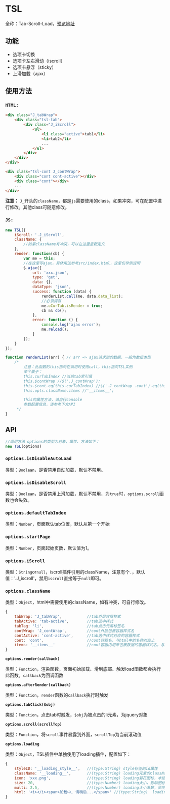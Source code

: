 # TSL

全称：Tab-Scroll-Load，[预览地址](http://007sair.github.io/demo/TSL/index.html)

## 功能

- 选项卡切换
- 选项卡左右滑动（iscroll）
- 选项卡悬浮（sticky）
- 上滑加载（ajax）

## 使用方法

### `HTML:`

``` html
<div class="J_tabWrap">
    <div class="tsl-tab">
        <div class="J_iScroll">
            <ul>
                <li class="active">tab1</li>
                <li>tab2</li>
                ...
            </ul>
        </div>
    </div>
</div>

<div class="tsl-cont J_contWrap">
    <div class="cont cont-active"></div>
    <div class="cont"></div>
    ...
</div>
```

**注意：** `J_`开头的`className`，都是`js`需要使用的class，如果冲突，可在配置中进行修改。其他class可随意修改。

### `JS:`

``` javascript
new TSL({
    iScroll: '.J_iScroll',
    className: {
        //如果className有冲突，可以在这里重新定义
    },
    render: function(cb) {
        var me = this;
        //在这里写ajax，具体用法参考src/index.html，这里仅举例说明
        $.ajax({
            url: 'xxx.json',
            type: 'get',
            data: {},
            dataType: 'json',
            success: function (data) {
                renderList.call(me, data.data_list);
                //必须得有
                me.oCurTab.isRender = true;
                cb && cb();
            },
            error: function () {
                console.log('ajax error');
                me.reload();
            }
        });
    }
});

function renderList(arr) { // arr => ajax请求到的数据，一般为数组类型
    /*
        注意：此函数的this指向在调用时使用call，this指向TSL实例
        举个栗子：
        this.curTabIndex //当前tab索引值
        this.$contWrap //$('.J_contWrap');
        this.$cont.eq(this.curTabIndex) //$('.J_contWrap .cont').eq(this.curTabIndex);
        this.opts.className.items //'__items__';

        this的属性方法，请自行console
        参数配置信息，请参考下方API
     */
}
```

## API

```js
//调用方法 options的类型为对象，属性、方法如下：
new TSL(options)
```

### `options.isDisableAutoLoad`

类型：`Boolean`，是否禁用自动加载，默认不禁用。

### `options.isDisableScroll`

类型：`Boolean`，是否禁用上滑加载，默认不禁用，为`true`时，`options.scroll`函数也会失效。

### `options.defaultTabIndex`

类型：`Number`，页面默认tab位置，默认从第一个开始

### `options.startPage`

类型：`Number`，页面起始页数，默认值为1。

### `options.iScroll`

类型：`String`or`null`，iscroll插件引用的className，注意有个`.`，默认值：'.J_iscroll'，禁用`iscroll`直接等于`null`即可。

### `options.className`

类型：`Object`，html中需要使用的className，如有冲突，可自行修改。

```js
{
    tabWrap: 'J_tabWrap',			//tab外层容器样式
    tabActive: 'tab-active',		//tab选中样式
    tabTag: 'li',					//tab点击元素标签名
    contWrap: 'J_contWrap',			//cont外层包裹容器样式名
    contActive: 'cont-active', 		//tab选中样式对应的容器样式
    cont: 'cont',					//cont容器名，与html中的名称对应上
    items: '__items__'				//cont容器内用来包裹数据的容器样式名，与__loading__并列
}
```

**`options.render(callback)`**

类型：`Function`，渲染函数，页面初始加载、滑到底部、触发load函数都会执行此函数。`callback`为回调函数

**`options.afterRender(callback)`**

类型：`Function`，`render`函数的`callback`执行时触发

**`options.tabClick($obj)`**

类型：`Function`，点击tab时触发，`$obj`为被点击的li元素，为jquery对象

**`options.scroll(scrollTop)`**

类型：`Function`，将`scroll`事件暴露到外面，`scrollTop`为当前滚动值

**`options.loading`**

类型：`Object`，TSL插件中单独使用了loading插件，配置如下：

```js
{
    styleID: '__loading_style__',   //(type:String) style标签的id属性
    className: '__loading__',       //(type:String) loading元素的className
    icon: 'xxx.png',                //(type:String) loading菊花图标，本插件使用base64
    size: 20,                       //(type:Number) loading大小，影响图标与字体大小
    multi: 2.5,                     //(type:Number) loading大小系数，影响图标的高度
    html: '<i></i><span>加载中, 请稍后...</span>' //(type:String)  loading文本内容
}
```
